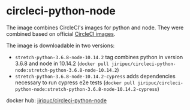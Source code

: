 # circleci-python-node
The image combines CircleCI's images for python and node. They were combined based on official [CircleCI images](https://hub.docker.com/r/circleci).

The image is downloadable in two versions:
- `stretch-python-3.6.8-node-10.14.2` tag combines python in version 3.6.8 and node in 10.14.2 (`docker pull jiripuc/circleci-python-node:stretch-python-3.6.8-node-10.14.2`)
- `stretch-python-3.6.8-node-10.14.2-cypress` adds dependencies necessary to run cypress e2e tests (`docker pull jiripuc/circleci-python-node:stretch-python-3.6.8-node-10.14.2-cypress`)

docker hub: [jiripuc/circleci-python-node](https://hub.docker.com/r/jiripuc/circleci-python-node)
